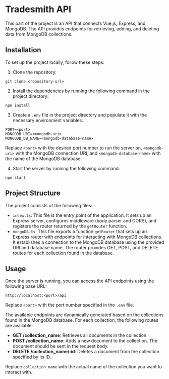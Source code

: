 # Tradesmith API

This part of the project is an API that connects Vue.js, Express, and MongoDB. The API provides endpoints for retrieving, adding, and deleting data from MongoDB collections.

## Installation

To set up the project locally, follow these steps:

1. Clone the repository:
```
git clone <repository-url>
```

2. Install the dependencies by running the following command in the project directory:
```
npm install
```

3. Create a `.env` file in the project directory and populate it with the necessary environment variables:
```
PORT=<port>
MONGODB_URI=<mongodb-uri>
MONGODB_DB_NAME=<mongodb-database-name>
```

Replace `<port>` with the desired port number to run the server on, `<mongodb-uri>` with the MongoDB connection URI, and `<mongodb-database-name>` with the name of the MongoDB database.

4. Start the server by running the following command:
```
npm start
```

## Project Structure

The project consists of the following files:

- `index.ts`: This file is the entry point of the application. It sets up an Express server, configures middleware (body parser and CORS), and registers the router returned by the `getRouter` function.
- `mongoDB.ts`: This file exports a function `getRouter` that sets up an Express router with endpoints for interacting with MongoDB collections. It establishes a connection to the MongoDB database using the provided URI and database name. The router provides GET, POST, and DELETE routes for each collection found in the database.

## Usage

Once the server is running, you can access the API endpoints using the following base URL:
```
http://localhost:<port>/api
```

Replace `<port>` with the port number specified in the `.env` file.

The available endpoints are dynamically generated based on the collections found in the MongoDB database. For each collection, the following routes are available:

- **GET /collection_name**: Retrieves all documents in the collection.
- **POST /collection_name**: Adds a new document to the collection. The document should be sent in the request body.
- **DELETE /collection_name/:id**: Deletes a document from the collection specified by its ID.

Replace `collection_name` with the actual name of the collection you want to interact with.
